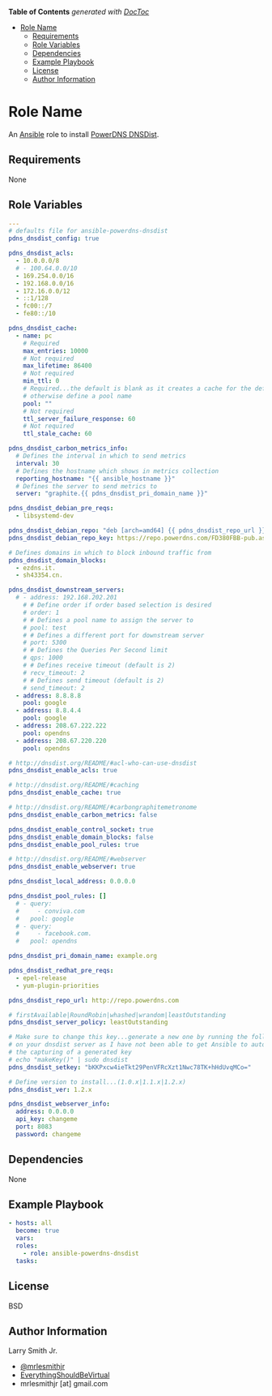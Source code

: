<!-- START doctoc generated TOC please keep comment here to allow auto update -->
<!-- DON'T EDIT THIS SECTION, INSTEAD RE-RUN doctoc TO UPDATE -->
**Table of Contents**  *generated with [DocToc](https://github.com/thlorenz/doctoc)*

- [Role Name](#role-name)
  - [Requirements](#requirements)
  - [Role Variables](#role-variables)
  - [Dependencies](#dependencies)
  - [Example Playbook](#example-playbook)
  - [License](#license)
  - [Author Information](#author-information)

<!-- END doctoc generated TOC please keep comment here to allow auto update -->

# Role Name

An [Ansible](https://www.ansible.com) role to install [PowerDNS DNSDist](http://dnsdist.org/).

## Requirements

None

## Role Variables

```yaml
---
# defaults file for ansible-powerdns-dnsdist
pdns_dnsdist_config: true

pdns_dnsdist_acls:
  - 10.0.0.0/8
  # - 100.64.0.0/10
  - 169.254.0.0/16
  - 192.168.0.0/16
  - 172.16.0.0/12
  - ::1/128
  - fc00::/7
  - fe80::/10

pdns_dnsdist_cache:
  - name: pc
    # Required
    max_entries: 10000
    # Not required
    max_lifetime: 86400
    # Not required
    min_ttl: 0
    # Required...the default is blank as it creates a cache for the default pool
    # otherwise define a pool name
    pool: ""
    # Not required
    ttl_server_failure_response: 60
    # Not required
    ttl_stale_cache: 60

pdns_dnsdist_carbon_metrics_info:
  # Defines the interval in which to send metrics
  interval: 30
  # Defines the hostname which shows in metrics collection
  reporting_hostname: "{{ ansible_hostname }}"
  # Defines the server to send metrics to
  server: "graphite.{{ pdns_dnsdist_pri_domain_name }}"

pdns_dnsdist_debian_pre_reqs:
  - libsystemd-dev

pdns_dnsdist_debian_repo: "deb [arch=amd64] {{ pdns_dnsdist_repo_url }}/{{ ansible_distribution|lower }} {{ ansible_distribution_release|lower }}"
pdns_dnsdist_debian_repo_key: https://repo.powerdns.com/FD380FBB-pub.asc

# Defines domains in which to block inbound traffic from
pdns_dnsdist_domain_blocks:
  - ezdns.it.
  - sh43354.cn.

pdns_dnsdist_downstream_servers:
  # - address: 192.168.202.201
    # # Define order if order based selection is desired
    # order: 1
    # # Defines a pool name to assign the server to
    # pool: test
    # # Defines a different port for downstream server
    # port: 5300
    # # Defines the Queries Per Second limit
    # qps: 1000
    # # Defines receive timeout (default is 2)
    # recv_timeout: 2
    # # Defines send timeout (default is 2)
    # send_timeout: 2
  - address: 8.8.8.8
    pool: google
  - address: 8.8.4.4
    pool: google
  - address: 208.67.222.222
    pool: opendns
  - address: 208.67.220.220
    pool: opendns

# http://dnsdist.org/README/#acl-who-can-use-dnsdist
pdns_dnsdist_enable_acls: true

# http://dnsdist.org/README/#caching
pdns_dnsdist_enable_cache: true

# http://dnsdist.org/README/#carbongraphitemetronome
pdns_dnsdist_enable_carbon_metrics: false

pdns_dnsdist_enable_control_socket: true
pdns_dnsdist_enable_domain_blocks: false
pdns_dnsdist_enable_pool_rules: true

# http://dnsdist.org/README/#webserver
pdns_dnsdist_enable_webserver: true

pdns_dnsdist_local_address: 0.0.0.0

pdns_dnsdist_pool_rules: []
  # - query:
  #     - conviva.com
  #   pool: google
  # - query:
  #     - facebook.com.
  #   pool: opendns

pdns_dnsdist_pri_domain_name: example.org

pdns_dnsdist_redhat_pre_reqs:
  - epel-release
  - yum-plugin-priorities

pdns_dnsdist_repo_url: http://repo.powerdns.com

# firstAvailable|RoundRobin|whashed|wrandom|leastOutstanding
pdns_dnsdist_server_policy: leastOutstanding

# Make sure to change this key...generate a new one by running the following
# on your dnsdist server as I have not been able to get Ansible to automate
# the capturing of a generated key
# echo "makeKey()" | sudo dnsdist
pdns_dnsdist_setkey: "bKKPxcw4ieTkt29PenVFRcXzt1Nwc78TK+hHdUvqMCo="

# Define version to install...(1.0.x|1.1.x|1.2.x)
pdns_dnsdist_ver: 1.2.x

pdns_dnsdist_webserver_info:
  address: 0.0.0.0
  api_key: changeme
  port: 8083
  password: changeme
```

## Dependencies

None

## Example Playbook

```yaml
- hosts: all
  become: true
  vars:
  roles:
    - role: ansible-powerdns-dnsdist
  tasks:
```

## License

BSD

## Author Information

Larry Smith Jr.

-   [@mrlesmithjr](https://www.twitter.com/mrlesmithjr)
-   [EverythingShouldBeVirtual](http://everythingshouldbevirtual.com)
-   mrlesmithjr [at] gmail.com
